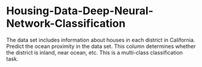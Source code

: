 # Housing-Data-Deep-Neural-Network-Classification
The data set includes information about houses in each district in California. Predict the ocean proximity in the data set. This column determines whether the district is inland, near ocean, etc. This is a multi-class classification task.

